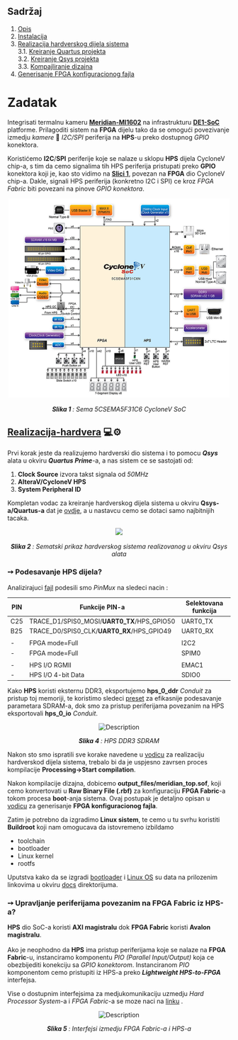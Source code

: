## Sadržaj
1. [Opis](#Zadatak)
2. [Instalacija](/docs/Uputstvo_za_instalaciju_softverskih_paketa.md)
3. [Realizacija hardverskog dijela sistema](/docs/Realizacija_hardverskog_dijela_sistema.md)</br>
  3.1.   [Kreiranje Quartus projekta](/docs/Realizacija_hardverskog_dijela_sistema.md#kreiranje-quartus-projekta)</br>
  3.2.   [Kreiranje Qsys projekta](/docs/Realizacija_hardverskog_dijela_sistema.md#kreiranje-qsys-projekta)</br>
  3.3.   [Kompajliranje dizajna](/docs/Realizacija_hardverskog_dijela_sistema.md#proces-kompajliranja-dizajna)</br>
4. [Generisanje FPGA konfiguracionog fajla](docs/Generisanje_FPGA_konfiguracionog_fajla_iz_QuartusPrime_projekta.md)

  
# Zadatak
Integrisati termalnu kameru [**Meridian-MI1602**](https://www.meridianinno.com/products) na infrastrukturu [**DE1-SoC**](https://www.terasic.com.tw/cgi-bin/page/archive.pl?Language=English&No=836) platforme.
Prilagoditi sistem na **FPGA** dijelu tako da se omogući povezivanje izmedju *kamere* 🔄 *I2C/SPI* periferija na **HPS**-u preko dostupnog *GPIO* konektora.</br>

Koristićemo **I2C**/**SPI** periferije koje se nalaze u sklopu **HPS** dijela CycloneV chip-a, s tim da cemo signalima tih HPS periferija pristupati preko **GPIO** konektora koji je, kao sto vidimo na [**Slici 1**](docs/5CSEMA5F31C6_shema.jpg),
povezan na **FPGA** dio CycloneV chip-a. Dakle, signali HPS periferija (konkretno I2C i SPI) ce kroz *FPGA Fabric* biti povezani na pinove *GPIO konektora*.

<p align="center">
  <img src="/docs/5CSEMA5F31C6_shema.jpg" alt="Description" width="500" height="450"/>
</p>
<p align="center"><i><b>Slika 1 </b>: Sema 5CSEMA5F31C6 CycloneV SoC</i></p>

## [Realizacija-hardvera](/docs/Realizacija_hardverskog_dijela_sistema.md) 💻⚙️

Prvi korak jeste da realizujemo hardverski dio sistema i to pomocu ***Qsys*** alata u okviru ***Quartus Prime***-a, a nas sistem ce se sastojati od:
1. **Clock Source** izvora takst signala od *50MHz*
2. **AlteraV/CycloneV HPS**
3. **System Peripheral ID**

Kompletan vodac za kreiranje hardverskog dijela sistema u okviru **Qsys-a/Quartus-a** dat je [ovdje](/docs/Realizacija_hardverskog_dijela_sistema.md), a u nastavcu cemo se dotaci samo najbitnijih tacaka.</br>
<p align="center">
  <img src="https://github.com/user-attachments/assets/c6c00afe-a715-402d-a3eb-ae2d53a5833d"/>
</p>
<p align="center"><i><b>Slika 2 </b>: Sematski prikaz hardverskog sistema realizovanog u okviru Qsys alata</i></p>

### ➙ Podesavanje HPS dijela?

Analizirajuci [fajl](docs/DE1-SoC_schematic.pdf) podesili smo *PinMux* na sledeci nacin :

|   PIN   |               Funkcije PIN-a                   |    Selektovana funkcija   |
|---------|------------------------------------------------|---------------------------|
|   C25   |   TRACE_D1/SPIS0_MOSI/**UART0_TX**/HPS_GPIO50  |       UART0_TX            |
|   B25   |   TRACE_D0/SPIS0_CLK/**UART0_RX**/HPS_GPIO49   |       UART0_RX            |
|         |                                                |                           |
|    -    |      FPGA mode=Full                            |          I2C2             |
|    -    |      FPGA mode=Full                            |          SPIM0            |
|         |                                                |                           |
|    -    |      HPS I/O  RGMII                            |          EMAC1            |
|    -    |      HPS I/O  4-bit Data                       |          SDIO0            |


Kako **HPS** koristi eksternu DDR3, eksportujemo **hps_0_ddr** *Conduit* za pristup toj memoriji, te koristimo sledeci [preset](presets/de1-soc-hps-ddr.qprs) za efikasnije
podesavanje parametara SDRAM-a, dok smo za pristup periferijama povezanim na HPS eksportovali **hps_0_io** *Conduit*.
<p align="center">
  <img src="https://github.com/user-attachments/assets/4b8efe33-9130-4fd5-876d-3a1d582d8ce0" alt="Description" width="500" height="250"/>
</p>
<p align="center"><i><b>Slika 4 </b>: HPS DDR3 SDRAM</i></p>

Nakon sto smo ispratili sve korake navedene u [vodicu](/docs/Realizacija_hardverskog_dijela_sistema.md) za realizaciju hardverskod dijela sistema, trebalo bi da je uspjesno zavrsen proces 
kompilacije **Processing->Start compilation**. 


Nakon kompilacije dizajna, dobicemo **output_files/meridian_top.sof**, koji cemo konvertovati u **Raw Binary File (.rbf)** za konfiguraciju **FPGA Fabric**-a tokom procesa **boot**-anja sistema. Ovaj postupak je detaljno opisan u [vodicu](/docs/Generisanje_FPGA_konfiguracionog_fajla_iz_QuartusPrime_projekta.md) za generisanje **FPGA konfiguracionog fajla**.


Zatim je potrebno da izgradimo **Linux sistem**, te cemo u tu svrhu koristiti **Buildroot** koji nam omogucava da istovremeno izbildamo
- toolchain
- bootloader
- Linux kernel
- rootfs

Uputstva kako da se izgradi [bootloader](/docs/SPL+U-Boot.md) i [Linux OS](docs/Generisanje_sistema_koriscenjem_Buildroot_alata.md) su data na prilozenim linkovima u okviru [docs](/docs) direktorijuma.


### ➙ Upravljanje periferijama povezanim na FPGA Fabric iz HPS-a?


**HPS** dio SoC-a koristi **AXI magistralu** dok **FPGA Fabric** koristi **Avalon magistralu**. </br></br>
Ako je neophodno da **HPS** ima pristup periferijama koje se nalaze na **FPGA Fabric**-u, instanciramo komponentu *PIO (Parallel Input/Output)* koja ce obezbijediti konekciju sa *GPIO konektorom*. Instanciranom *PIO* komponentom cemo pristupiti iz HPS-a preko ***Lightweight HPS-to-FPGA*** interfejsa.

Vise o dostupnim interfejsima za medjukomunikaciju uzmedju *Hard Processor System*-a i *FPGA Fabric*-a se moze naci na [linku](https://haoxinshengic.com/interconnection-structure-between-fpga-and-hps/) .

<p align="center">
  <img src="https://github.com/user-attachments/assets/3a4e3280-7254-49fc-9a70-348a42c5ef2e" alt="Description" width="500" height="400"/>
</p>
<p align="center"><i><b>Slika 5 </b>: Interfejsi izmedju FPGA Fabric-a i HPS-a</i></p>







